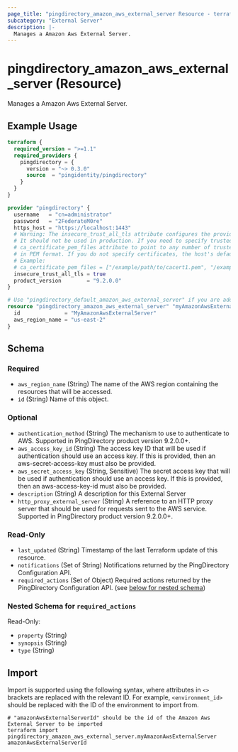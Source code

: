 ```yaml
---
page_title: "pingdirectory_amazon_aws_external_server Resource - terraform-provider-pingdirectory"
subcategory: "External Server"
description: |-
  Manages a Amazon Aws External Server.
---
```


# pingdirectory_amazon_aws_external_server (Resource)

Manages a Amazon Aws External Server.

## Example Usage

```terraform
terraform {
  required_version = ">=1.1"
  required_providers {
    pingdirectory = {
      version = "~> 0.3.0"
      source  = "pingidentity/pingdirectory"
    }
  }
}

provider "pingdirectory" {
  username   = "cn=administrator"
  password   = "2FederateM0re"
  https_host = "https://localhost:1443"
  # Warning: The insecure_trust_all_tls attribute configures the provider to trust any certificate presented by the PingDirectory server.
  # It should not be used in production. If you need to specify trusted CA certificates, use the
  # ca_certificate_pem_files attribute to point to any number of trusted CA certificate files
  # in PEM format. If you do not specify certificates, the host's default root CA set will be used.
  # Example:
  # ca_certificate_pem_files = ["/example/path/to/cacert1.pem", "/example/path/to/cacert2.pem"]
  insecure_trust_all_tls = true
  product_version        = "9.2.0.0"
}

# Use "pingdirectory_default_amazon_aws_external_server" if you are adopting existing configuration from the PingDirectory server into Terraform
resource "pingdirectory_amazon_aws_external_server" "myAmazonAwsExternalServer" {
  id              = "MyAmazonAwsExternalServer"
  aws_region_name = "us-east-2"
}
```

<!-- schema generated by tfplugindocs -->
## Schema

### Required

- `aws_region_name` (String) The name of the AWS region containing the resources that will be accessed.
- `id` (String) Name of this object.

### Optional

- `authentication_method` (String) The mechanism to use to authenticate to AWS. Supported in PingDirectory product version 9.2.0.0+.
- `aws_access_key_id` (String) The access key ID that will be used if authentication should use an access key. If this is provided, then an aws-secret-access-key must also be provided.
- `aws_secret_access_key` (String, Sensitive) The secret access key that will be used if authentication should use an access key. If this is provided, then an aws-access-key-id must also be provided.
- `description` (String) A description for this External Server
- `http_proxy_external_server` (String) A reference to an HTTP proxy server that should be used for requests sent to the AWS service. Supported in PingDirectory product version 9.2.0.0+.

### Read-Only

- `last_updated` (String) Timestamp of the last Terraform update of this resource.
- `notifications` (Set of String) Notifications returned by the PingDirectory Configuration API.
- `required_actions` (Set of Object) Required actions returned by the PingDirectory Configuration API. (see [below for nested schema](#nestedatt--required_actions))

<a id="nestedatt--required_actions"></a>
### Nested Schema for `required_actions`

Read-Only:

- `property` (String)
- `synopsis` (String)
- `type` (String)

## Import

Import is supported using the following syntax, where attributes in `<>` brackets are replaced with the relevant ID.  For example, `<environment_id>` should be replaced with the ID of the environment to import from.

```shell
# "amazonAwsExternalServerId" should be the id of the Amazon Aws External Server to be imported
terraform import pingdirectory_amazon_aws_external_server.myAmazonAwsExternalServer amazonAwsExternalServerId
```
